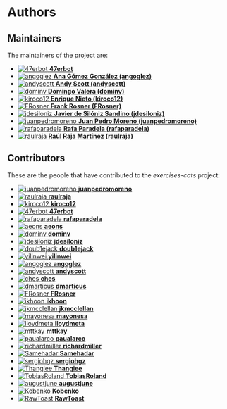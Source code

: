 [comment]: <> (Don't edit this file!)
[comment]: <> (It is automatically updated after every release of https://github.com/47degrees/.github)
[comment]: <> (If you want to suggest a change, please open a PR or issue in that repository)

# Authors

## Maintainers

The maintainers of the project are:

- [![47erbot](https://avatars1.githubusercontent.com/u/24799081?v=4&s=20) **47erbot**](https://github.com/47erbot)
- [![angoglez](https://avatars0.githubusercontent.com/u/10107285?v=4&s=20) **Ana Gómez González (angoglez)**](https://github.com/angoglez)
- [![andyscott](https://avatars3.githubusercontent.com/u/310363?v=4&s=20) **Andy Scott (andyscott)**](https://github.com/andyscott)
- [![dominv](https://avatars1.githubusercontent.com/u/3943031?v=4&s=20) **Domingo Valera (dominv)**](https://github.com/dominv)
- [![kiroco12](https://avatars1.githubusercontent.com/u/48894338?v=4&s=20) **Enrique Nieto (kiroco12)**](https://github.com/kiroco12)
- [![FRosner](https://avatars2.githubusercontent.com/u/3427394?v=4&s=20) **Frank Rosner (FRosner)**](https://github.com/FRosner)
- [![jdesiloniz](https://avatars2.githubusercontent.com/u/2835739?v=4&s=20) **Javier de Silóniz Sandino (jdesiloniz)**](https://github.com/jdesiloniz)
- [![juanpedromoreno](https://avatars2.githubusercontent.com/u/4879373?v=4&s=20) **Juan Pedro Moreno (juanpedromoreno)**](https://github.com/juanpedromoreno)
- [![rafaparadela](https://avatars3.githubusercontent.com/u/315070?v=4&s=20) **Rafa Paradela (rafaparadela)**](https://github.com/rafaparadela)
- [![raulraja](https://avatars3.githubusercontent.com/u/456796?v=4&s=20) **Raúl Raja Martínez (raulraja)**](https://github.com/raulraja)

## Contributors

These are the people that have contributed to the _exercises-cats_ project:

- [![juanpedromoreno](https://avatars2.githubusercontent.com/u/4879373?v=4&s=20) **juanpedromoreno**](https://github.com/juanpedromoreno)
- [![raulraja](https://avatars3.githubusercontent.com/u/456796?v=4&s=20) **raulraja**](https://github.com/raulraja)
- [![kiroco12](https://avatars1.githubusercontent.com/u/48894338?v=4&s=20) **kiroco12**](https://github.com/kiroco12)
- [![47erbot](https://avatars1.githubusercontent.com/u/24799081?v=4&s=20) **47erbot**](https://github.com/47erbot)
- [![rafaparadela](https://avatars3.githubusercontent.com/u/315070?v=4&s=20) **rafaparadela**](https://github.com/rafaparadela)
- [![aeons](https://avatars2.githubusercontent.com/u/1432894?v=4&s=20) **aeons**](https://github.com/aeons)
- [![dominv](https://avatars1.githubusercontent.com/u/3943031?v=4&s=20) **dominv**](https://github.com/dominv)
- [![jdesiloniz](https://avatars2.githubusercontent.com/u/2835739?v=4&s=20) **jdesiloniz**](https://github.com/jdesiloniz)
- [![doub1ejack](https://avatars2.githubusercontent.com/u/1809882?v=4&s=20) **doub1ejack**](https://github.com/doub1ejack)
- [![yilinwei](https://avatars0.githubusercontent.com/u/8933128?v=4&s=20) **yilinwei**](https://github.com/yilinwei)
- [![angoglez](https://avatars0.githubusercontent.com/u/10107285?v=4&s=20) **angoglez**](https://github.com/angoglez)
- [![andyscott](https://avatars3.githubusercontent.com/u/310363?v=4&s=20) **andyscott**](https://github.com/andyscott)
- [![ches](https://avatars3.githubusercontent.com/u/13277?v=4&s=20) **ches**](https://github.com/ches)
- [![dmarticus](https://avatars2.githubusercontent.com/u/4853149?v=4&s=20) **dmarticus**](https://github.com/dmarticus)
- [![FRosner](https://avatars2.githubusercontent.com/u/3427394?v=4&s=20) **FRosner**](https://github.com/FRosner)
- [![ikhoon](https://avatars1.githubusercontent.com/u/1866157?v=4&s=20) **ikhoon**](https://github.com/ikhoon)
- [![jkmcclellan](https://avatars3.githubusercontent.com/u/52432856?v=4&s=20) **jkmcclellan**](https://github.com/jkmcclellan)
- [![mayonesa](https://avatars3.githubusercontent.com/u/56529?v=4&s=20) **mayonesa**](https://github.com/mayonesa)
- [![lloydmeta](https://avatars3.githubusercontent.com/u/914805?v=4&s=20) **lloydmeta**](https://github.com/lloydmeta)
- [![mttkay](https://avatars3.githubusercontent.com/u/102802?v=4&s=20) **mttkay**](https://github.com/mttkay)
- [![paualarco](https://avatars0.githubusercontent.com/u/33580722?v=4&s=20) **paualarco**](https://github.com/paualarco)
- [![richardmiller](https://avatars1.githubusercontent.com/u/783827?v=4&s=20) **richardmiller**](https://github.com/richardmiller)
- [![Samehadar](https://avatars2.githubusercontent.com/u/15636676?v=4&s=20) **Samehadar**](https://github.com/Samehadar)
- [![sergiohgz](https://avatars3.githubusercontent.com/u/14012309?v=4&s=20) **sergiohgz**](https://github.com/sergiohgz)
- [![Thangiee](https://avatars2.githubusercontent.com/u/4734933?v=4&s=20) **Thangiee**](https://github.com/Thangiee)
- [![TobiasRoland](https://avatars2.githubusercontent.com/u/5878818?v=4&s=20) **TobiasRoland**](https://github.com/TobiasRoland)
- [![augustjune](https://avatars0.githubusercontent.com/u/29662354?v=4&s=20) **augustjune**](https://github.com/augustjune)
- [![Kobenko](https://avatars0.githubusercontent.com/u/21039161?v=4&s=20) **Kobenko**](https://github.com/Kobenko)
- [![RawToast](https://avatars2.githubusercontent.com/u/8013000?v=4&s=20) **RawToast**](https://github.com/RawToast)